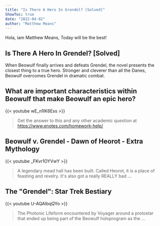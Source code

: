 ```yaml
---
title: "Is There A Hero In Grendel? [Solved]"
ShowToc: true 
date: "2022-04-02"
author: "Matthew Means" 
---
```


Hola, iam Matthew Means, Today will be the best!
## Is There A Hero In Grendel? [Solved]
When Beowulf finally arrives and defeats Grendel, the novel presents the closest thing to a true hero. Stronger and cleverer than all the Danes, Beowulf overcomes Grendel in dramatic combat.

## What are important characteristics within Beowulf that make Beowulf an epic hero?
{{< youtube wE_n1IK6Ess >}}
>Get the answer to this and any other academic question at https://www.enotes.com/homework-help/

## Beowulf v. Grendel - Dawn of Heorot - Extra Mythology
{{< youtube _FKvr1OYVwY >}}
>A legendary mead hall has been built. Called Heorot, it is a place of feasting and revelry. It's also got a really REALLY bad ...

## The "Grendel": Star Trek Bestiary
{{< youtube U-AQAIbqQYo >}}
>The Photonic Lifeform encountered by Voyager around a protostar that ended up being part of the Beowulf holoprogram as the ...

